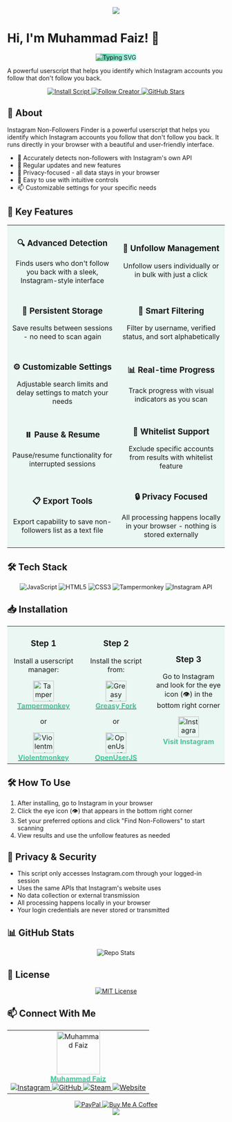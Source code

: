 <div align="center">
  <img src="https://capsule-render.vercel.app/api?type=waving&color=4ac29a&height=120&section=header"/>
</div>

# Hi, I'm Muhammad Faiz! 👋

<div align="center">
  <img src="https://readme-typing-svg.herokuapp.com?font=Fira+Code&weight=500&size=28&pause=1000&color=FFFFFF&center=true&vCenter=true&width=500&height=70&lines=Instagram+Non-Followers+Finder;Find+Non-Followers;Manage+Your+Instagram;Unfollow+with+Ease;Privacy+Focused+Tool" alt="Typing SVG" style="background-image: linear-gradient(to right, #4ac29a, #bdfff3);" />
</div>

A powerful userscript that helps you identify which Instagram accounts you follow that don't follow you back.

<div align="center">
  <a href="https://greasyfork.org/en/scripts/537246-instagram-non-followers-finder">
    <img src="https://img.shields.io/badge/Install-Script-4ac29a?style=for-the-badge" alt="Install Script">
  </a>
  <a href="https://instagram.com/faizmuhhh">
    <img src="https://img.shields.io/badge/Follow-Creator-4ac29a?style=for-the-badge" alt="Follow Creator">
  </a>
  <a href="https://github.com/budisangster/Instagram-Non-Followers-Finder">
    <img src="https://img.shields.io/github/stars/budisangster/Instagram-Non-Followers-Finder?style=for-the-badge&color=4ac29a" alt="GitHub Stars">
  </a>
</div>

## 🧐 About

Instagram Non-Followers Finder is a powerful userscript that helps you identify which Instagram accounts you follow that don't follow you back. It runs directly in your browser with a beautiful and user-friendly interface.

* 🔭 Accurately detects non-followers with Instagram's own API
* 🌱 Regular updates and new features
* 👯 Privacy-focused - all data stays in your browser
* 💬 Easy to use with intuitive controls
* 📫 Customizable settings for your specific needs

## 🚀 Key Features

<table>
  <tr>
    <td align="center" style="background-color: rgba(74, 194, 154, 0.1);">
      <h3>🔍 Advanced Detection</h3>
      <p>Finds users who don't follow you back with a sleek, Instagram-style interface</p>
    </td>
    <td align="center" style="background-color: rgba(74, 194, 154, 0.1);">
      <h3>👋 Unfollow Management</h3>
      <p>Unfollow users individually or in bulk with just a click</p>
    </td>
  </tr>
  <tr>
    <td align="center" style="background-color: rgba(74, 194, 154, 0.1);">
      <h3>🔄 Persistent Storage</h3>
      <p>Save results between sessions - no need to scan again</p>
    </td>
    <td align="center" style="background-color: rgba(74, 194, 154, 0.1);">
      <h3>🔎 Smart Filtering</h3>
      <p>Filter by username, verified status, and sort alphabetically</p>
    </td>
  </tr>
  <tr>
    <td align="center" style="background-color: rgba(74, 194, 154, 0.1);">
      <h3>⚙️ Customizable Settings</h3>
      <p>Adjustable search limits and delay settings to match your needs</p>
    </td>
    <td align="center" style="background-color: rgba(74, 194, 154, 0.1);">
      <h3>📊 Real-time Progress</h3>
      <p>Track progress with visual indicators as you scan</p>
    </td>
  </tr>
  <tr>
    <td align="center" style="background-color: rgba(74, 194, 154, 0.1);">
      <h3>⏸️ Pause & Resume</h3>
      <p>Pause/resume functionality for interrupted sessions</p>
    </td>
    <td align="center" style="background-color: rgba(74, 194, 154, 0.1);">
      <h3>📝 Whitelist Support</h3>
      <p>Exclude specific accounts from results with whitelist feature</p>
    </td>
  </tr>
  <tr>
    <td align="center" style="background-color: rgba(74, 194, 154, 0.1);">
      <h3>📋 Export Tools</h3>
      <p>Export capability to save non-followers list as a text file</p>
    </td>
    <td align="center" style="background-color: rgba(74, 194, 154, 0.1);">
      <h3>🔒 Privacy Focused</h3>
      <p>All processing happens locally in your browser - nothing is stored externally</p>
    </td>
  </tr>
</table>

## 🛠 Tech Stack

<div align="center">
  <img src="https://img.shields.io/badge/JavaScript-F7DF1E?style=for-the-badge&logo=javascript&logoColor=black" alt="JavaScript">
  <img src="https://img.shields.io/badge/HTML5-E34F26?style=for-the-badge&logo=html5&logoColor=white" alt="HTML5">
  <img src="https://img.shields.io/badge/CSS3-1572B6?style=for-the-badge&logo=css3&logoColor=white" alt="CSS3">
  <img src="https://img.shields.io/badge/Tampermonkey-00485B?style=for-the-badge&logo=tampermonkey&logoColor=white" alt="Tampermonkey">
  <img src="https://img.shields.io/badge/Instagram_API-E4405F?style=for-the-badge&logo=instagram&logoColor=white" alt="Instagram API">
</div>

## 📥 Installation

<div align="center">
  <table>
    <tr>
      <td align="center" width="33%" style="background-color: rgba(74, 194, 154, 0.1);">
        <h3>Step 1</h3>
        <p>Install a userscript manager:</p>
        <a href="https://www.tampermonkey.net/">
          <img width="48" height="48" src="https://www.tampermonkey.net/images/icon.png" alt="Tampermonkey"/>
          <br />
          <b style="color:#4ac29a;">Tampermonkey</b>
        </a>
        <p>or</p>
        <a href="https://violentmonkey.github.io/">
          <img width="48" height="48" src="https://violentmonkey.github.io/static/vm-9ba072b4.png" alt="Violentmonkey"/>
          <br />
          <b style="color:#4ac29a;">Violentmonkey</b>
        </a>
      </td>
      <td align="center" width="33%" style="background-color: rgba(74, 194, 154, 0.1);">
        <h3>Step 2</h3>
        <p>Install the script from:</p>
        <a href="https://greasyfork.org/en/scripts/537246-instagram-non-followers-finder">
          <img width="48" height="48" src="https://greasyfork.org/packs/media/images/blacklogo96-b2384000fca45aa17e45eb417cbcbb59.png" alt="Greasy Fork"/>
          <br />
          <b style="color:#4ac29a;">Greasy Fork</b>
        </a>
        <p>or</p>
        <a href="https://openuserjs.org/scripts/budisangster/Instagram_Non-Followers_Finder">
          <img width="48" height="48" src="https://openuserjs.org/images/favicon.ico" alt="OpenUserJS"/>
          <br />
          <b style="color:#4ac29a;">OpenUserJS</b>
        </a>
      </td>
      <td align="center" width="33%" style="background-color: rgba(74, 194, 154, 0.1);">
        <h3>Step 3</h3>
        <p>Go to Instagram and look for the eye icon (👁️) in the bottom right corner</p>
        <img width="48" height="48" src="https://img.icons8.com/fluency/48/instagram-new.png" alt="Instagram"/>
        <br />
        <b style="color:#4ac29a;">Visit Instagram</b>
      </td>
    </tr>
  </table>
</div>

## 🛠️ How To Use

1. After installing, go to Instagram in your browser
2. Click the eye icon (👁️) that appears in the bottom right corner
3. Set your preferred options and click "Find Non-Followers" to start scanning
4. View results and use the unfollow features as needed

## 🔐 Privacy & Security

- This script only accesses Instagram.com through your logged-in session
- Uses the same APIs that Instagram's website uses
- No data collection or external transmission
- All processing happens locally in your browser
- Your login credentials are never stored or transmitted

## 📊 GitHub Stats

<div align="center">
  <img src="https://github-readme-stats.vercel.app/api/pin/?username=budisangster&repo=Instagram-Non-Followers-Finder&theme=vue&hide_border=true&title_color=4ac29a&icon_color=4ac29a" alt="Repo Stats">
</div>

## 📄 License

<div align="center">
  <a href="https://github.com/budisangster/Instagram-Non-Followers-Finder/blob/main/LICENSE">
    <img src="https://img.shields.io/github/license/budisangster/Instagram-Non-Followers-Finder?style=for-the-badge&color=4ac29a" alt="MIT License">
  </a>
</div>

## 📫 Connect With Me

<div align="center">
  <table>
    <tr>
      <td align="center">
        <a href="https://github.com/budisangster">
          <img src="https://github.com/budisangster.png" width="100px;" alt="Muhammad Faiz"/>
          <br />
          <b style="color:#4ac29a;">Muhammad Faiz</b>
        </a>
        <br />
        <a href="https://instagram.com/faizmuhhh">
          <img src="https://img.shields.io/badge/Instagram-E4405F?style=flat-square&logo=instagram&logoColor=white" alt="Instagram"/>
        </a>
        <a href="https://github.com/budisangster">
          <img src="https://img.shields.io/badge/GitHub-100000?style=flat-square&logo=github&logoColor=white" alt="GitHub"/>
        </a>
        <a href="https://steamcommunity.com/id/budisangster">
          <img src="https://img.shields.io/badge/Steam-000000?style=flat-square&logo=steam&logoColor=white" alt="Steam"/>
        </a>
        <a href="https://budisangster.github.io">
          <img src="https://img.shields.io/badge/Website-4ac29a?style=flat-square&logo=github-pages&logoColor=white" alt="Website"/>
        </a>
      </td>
    </tr>
  </table>
</div>

<div align="center">
  <a href="https://www.paypal.com/paypalme/muhammadfaiz0817">
    <img src="https://img.shields.io/badge/PayPal-00457C?style=for-the-badge&logo=paypal&logoColor=white" alt="PayPal">
  </a>
  <a href="https://www.buymeacoffee.com/budisangster">
    <img src="https://img.shields.io/badge/Buy_Me_A_Coffee-FFDD00?style=for-the-badge&logo=buy-me-a-coffee&logoColor=black" alt="Buy Me A Coffee">
  </a>
</div>

<div align="center">
  <img src="https://capsule-render.vercel.app/api?type=waving&color=4ac29a&height=120&section=footer"/>
</div> 